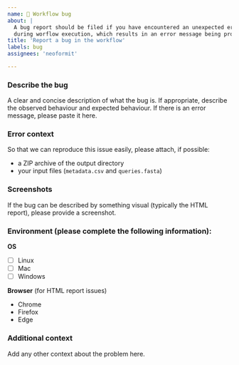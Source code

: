 ```yaml
---
name: 🐛 Workflow bug
about: |
  A bug report should be filed if you have encountered an unexpected error
  during worflow execution, which results in an error message being produced.
title: 'Report a bug in the workflow'
labels: bug
assignees: 'neoformit'

---
```


### Describe the bug
A clear and concise description of what the bug is. If appropriate, describe the observed behaviour and expected behaviour. If there is an error message, please paste it here.

### Error context
So that we can reproduce this issue easily, please attach, if possible: 
- a ZIP archive of the output directory
- your input files (`metadata.csv` and `queries.fasta`)

### Screenshots
If the bug can be described by something visual (typically the HTML report), please provide a screenshot.

### Environment (please complete the following information):
**OS**
- [ ] Linux
- [ ] Mac
- [ ] Windows

**Browser** (for HTML report issues)
- Chrome
- Firefox
- Edge

### Additional context
Add any other context about the problem here.
